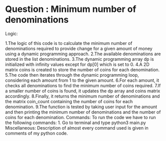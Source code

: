 # Question : Minimum number of denominations
Logic:
   
1.The logic of this code is to calculate the minimum number of denominations required to provide change for a given amount of money using a dynamic programming approach.
2.The available denominations are stored in the list denominations.
3.The dynamic programming array dp is initialized with infinity values except for dp[0] which is set to 0.
4.A 2D matrix coins is created to store the number of coins for each denomination.
5.The code then iterates through the dynamic programming loop, considering each amount from 1 to the given amount.
6.For each amount, it checks all denominations to find the minimum number of coins required.
7.If a smaller number of coins is found, it updates the dp array and coins matrix accordingly.
8.Finally, it returns the minimum number of denominations and the matrix coin_count containing the number of coins for each denomination.
9.The function is tested by taking user input for the amount and then printing the minimum number of denominations and the number of coins for each denomination.
Commands:
    To run the code we have to run the following commands:
    1. Go to terminal and type python3 main.py
Miscellaneous:
    Description of almost every command used is given in comments of my python code.